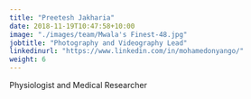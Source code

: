 ```yaml
---
title: "Preetesh Jakharia"
date: 2018-11-19T10:47:58+10:00
image: "./images/team/Mwala's Finest-48.jpg"
jobtitle: "Photography and Videography Lead"
linkedinurl: "https://www.linkedin.com/in/mohamedonyango/"
weight: 6
---
```


Physiologist and Medical Researcher
